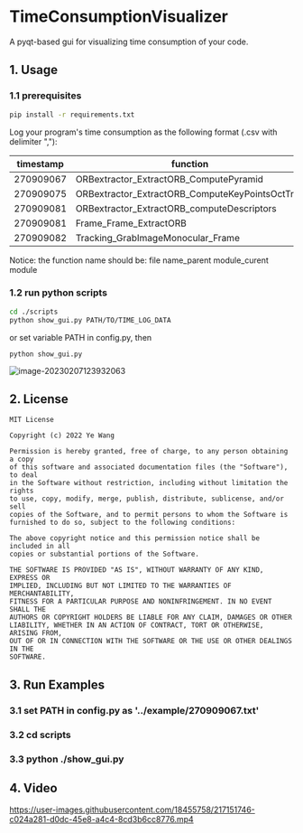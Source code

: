 # TimeConsumptionVisualizer
 A pyqt-based gui for visualizing time consumption of your code.

## 1. Usage

### 1.1 prerequisites 

```bash
pip install -r requirements.txt
```

Log your program's time consumption as the following format (.csv with delimiter ","):

| timestamp | function                                        | elapsed_time(ms) |
| --------- | ----------------------------------------------- | ---------------- |
| 270909067 | ORBextractor_ExtractORB_ComputePyramid          | 0.921355         |
| 270909075 | ORBextractor_ExtractORB_ComputeKeyPointsOctTree | 7.348959         |
| 270909081 | ORBextractor_ExtractORB_computeDescriptors      | 6.548437         |
| 270909081 | Frame_Frame_ExtractORB                          | 15.588542        |
| 270909082 | Tracking_GrabImageMonocular_Frame               | 16.239584        |

Notice: the function name should be: file name_parent module_curent module

### 1.2 run python scripts

```bash
cd ./scripts
python show_gui.py PATH/TO/TIME_LOG_DATA
```

or set variable PATH in config.py, then

```
python show_gui.py
```

![image-20230207123932063](https://p.ipic.vip/kkzor9.png)

## 2. License

```
MIT License

Copyright (c) 2022 Ye Wang

Permission is hereby granted, free of charge, to any person obtaining a copy
of this software and associated documentation files (the "Software"), to deal
in the Software without restriction, including without limitation the rights
to use, copy, modify, merge, publish, distribute, sublicense, and/or sell
copies of the Software, and to permit persons to whom the Software is
furnished to do so, subject to the following conditions:

The above copyright notice and this permission notice shall be included in all
copies or substantial portions of the Software.

THE SOFTWARE IS PROVIDED "AS IS", WITHOUT WARRANTY OF ANY KIND, EXPRESS OR
IMPLIED, INCLUDING BUT NOT LIMITED TO THE WARRANTIES OF MERCHANTABILITY,
FITNESS FOR A PARTICULAR PURPOSE AND NONINFRINGEMENT. IN NO EVENT SHALL THE
AUTHORS OR COPYRIGHT HOLDERS BE LIABLE FOR ANY CLAIM, DAMAGES OR OTHER
LIABILITY, WHETHER IN AN ACTION OF CONTRACT, TORT OR OTHERWISE, ARISING FROM,
OUT OF OR IN CONNECTION WITH THE SOFTWARE OR THE USE OR OTHER DEALINGS IN THE
SOFTWARE.
```

## 3. Run Examples

### 3.1 set PATH in config.py as '../example/270909067.txt'

### 3.2 cd scripts

### 3.3 python ./show_gui.py

## 4. Video

https://user-images.githubusercontent.com/18455758/217151746-c024a281-d0dc-45e8-a4c4-8cd3b6cc8776.mp4



